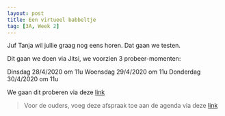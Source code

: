 ```yaml
---
layout: post
title: Een virtueel babbeltje
tag: [3A, Week 2]
---
```


Juf Tanja wil jullie graag nog eens horen. Dat gaan we testen.

Dit gaan we doen via Jitsi, we voorzien 3 probeer-momenten:

Dinsdag 28/4/2020 om 11u
Woensdag 29/4/2020 om 11u
Donderdag 30/4/2020 om 11u

We gaan dit proberen via deze [link](https://meet.jit.si/DeStappe3A)

> Voor de ouders, voeg deze afspraak toe aan de agenda via deze [link](http://gofile.me/3BKW6/sCCOsnk1F)

